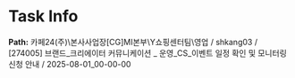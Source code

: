 # Task Info

**Path:** 카페24(주)\본사사업장\[CG]MI본부\Y쇼핑센터팀\영업 / shkang03 / [274005] 브랜드_크리에이터 커뮤니케이션 _ 운영_CS_이벤트 일정 확인 및 모니터링 신청 안내 / 2025-08-01_00-00-00

